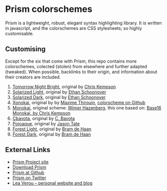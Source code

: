 Prism colorschemes   
==================

Prism is a lightweight, robust, elegant syntax highlighting library. It is written in javascript, and the colorschemes are CSS stylesheets; so highly customisable.

## Customising

Except for the six that come with Prism, this repo contains more colorschemes, colected (stolen) from elsewhere and further adapted (tweaked).
When possible, backlinks to their origin, and information about their creators are included.

1. [Tomorrow Night Bright](http://atelierbram.github.io/syntax-highlighting/assets/css/prism/prism-tomorrow-night-bright.css), original by [Chris Kempson](https://github.com/chriskempson/tomorrow-theme)
2. [Solarized Light](http://atelierbram.github.io/syntax-highlighting/assets/css/prism/prism-solarized-light.css), original by [Ethan Schoonover](http://ethanschoonover.com/solarized)
3. [Solarized Dark](http://atelierbram.github.io/syntax-highlighting/assets/css/prism/prism-solarized-dark.css), original by [Ethan Schoonover](http://ethanschoonover.com/solarized)
4. [Xonokai](http://atelierbram.github.io/syntax-highlighting/assets/css/prism/prism-xonokai.css), original by by [Maxime Thirouin](http://moox.fr/), [colorscheme on Github ](https://github.com/MoOx/sass-prism-theme-base)
5. [Monokai](http://atelierbram.github.io/syntax-highlighting/assets/css/prism/prism-monokai.css), original scheme: [Wimer Hazenberg](http://www.monokai.nl), this one based on: [Base16 Monokai, by Chris Kempson](https://github.com/chriskempson/base16)
6. [Cbavota](http://atelierbram.github.io/syntax-highlighting/assets/css/prism/prism-cbavota.css), original by [C. Bavota](http://cbavota.bitbucket.org/syntax-highlighter/)
7. [Pojoaque](http://atelierbram.github.io/syntax-highlighting/assets/css/prism/prism-pojoaque.css), original by [Jason Tate](http://web-cms-designs.com/ftopict-10-pojoaque-style-for-highlight-js-code-highlighter.html)
8. [Forest Light](http://atelierbram.github.io/syntax-highlighting/assets/css/prism/prism-forest-light.css), original by [Bram de Haan](http://atelierbramdehaan.nl)
9. [Forest Dark](http://atelierbram.github.io/syntax-highlighting/assets/css/prism/prism-forest-dark.css), original by [Bram de Haan](http://atelierbram.nl)

## External Links 
* [Prism Project site](http://prismjs.com/)
* [Download Prism](http://prismjs.com/download.html)
* [Prism at Github](https://github.com/LeaVerou/prism)
* [Prism on Twitter](https://twitter.com/prismjs)
* [Lea Verou &#8211; personal website and blog](http://lea.verou.me/)

